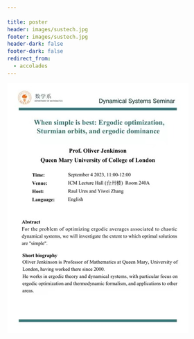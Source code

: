 ```yaml
---

title: poster
header: images/sustech.jpg
footer: images/sustech.jpg
header-dark: false
footer-dark: false
redirect_from:
  - accolades
---
```


![poster](20230904-2.jpg)


